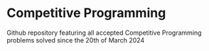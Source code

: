 # Competitive Programming

Github repository featuring all accepted Competitive Programming problems solved since the 20th of March 2024
